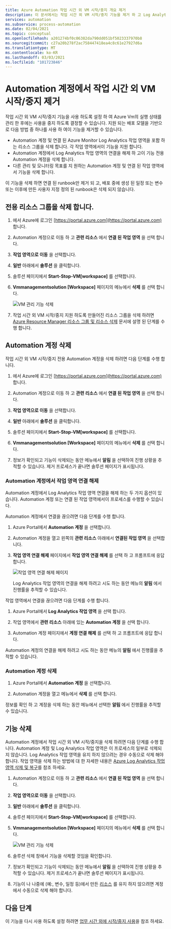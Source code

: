 ```yaml
---
title: Azure Automation 작업 시간 외 VM 시작/중지 개요 제거
description: 이 문서에서는 작업 시간 외 VM 시작/중지 기능을 제거 하 고 Log Analytics 작업 영역에서 Automation 계정의 연결을 해제 하는 방법을 설명 합니다.
services: automation
ms.subservice: process-automation
ms.date: 02/04/2021
ms.topic: conceptual
ms.openlocfilehash: a201274bf0c06382da790dd051bf5023337970b8
ms.sourcegitcommit: c27a20b278f2ac758447418ea4c8c61e27927d6a
ms.translationtype: MT
ms.contentlocale: ko-KR
ms.lasthandoff: 03/03/2021
ms.locfileid: "101723846"
---
```

# <a name="remove-startstop-vms-during-off-hours-from-automation-account"></a>Automation 계정에서 작업 시간 외 VM 시작/중지 제거

작업 시간 외 VM 시작/중지 기능을 사용 하도록 설정 하 여 Azure Vm의 실행 상태를 관리 한 후에는 사용을 중지 하도록 결정할 수 있습니다. 지원 되는 배포 모델을 기반으로 다음 방법 중 하나를 사용 하 여이 기능을 제거할 수 있습니다.

* Automation 계정 및 연결 된 Azure Monitor Log Analytics 작업 영역을 포함 하는 리소스 그룹을 삭제 합니다. 각 작업 영역에서이 기능을 지원 합니다.
* Automation 계정에서 Log Analytics 작업 영역의 연결을 해제 하 고이 기능 전용 Automation 계정을 삭제 합니다.
* 다른 관리 및 모니터링 목표를 지 원하는 Automation 계정 및 연결 된 작업 영역에서 기능을 삭제 합니다.

이 기능을 삭제 하면 연결 된 runbook만 제거 되 고, 배포 중에 생성 된 일정 또는 변수 또는 이후에 만든 사용자 지정 정의 된 runbook은 삭제 되지 않습니다.

## <a name="delete-the-dedicated-resource-group"></a>전용 리소스 그룹을 삭제 합니다.

1. 에서 Azure에 로그인 [https://portal.azure.com](https://portal.azure.com) 합니다.

2. Automation 계정으로 이동 하 고 **관련 리소스** 에서 **연결 된 작업 영역** 을 선택 합니다.

3. **작업 영역으로 이동** 을 선택합니다.

4. **일반** 아래에서 **솔루션** 을 클릭합니다.

5. 솔루션 페이지에서 **Start-Stop-VM[workspace]** 를 선택합니다.

6. **Vmmanagementsolution [Workspace]** 페이지의 메뉴에서 **삭제** 를 선택 합니다.

    ![VM 관리 기능 삭제](media/automation-solution-vm-management/vm-management-solution-delete.png)

7. 작업 시간 외 VM 시작/중지 지원 하도록 만들어진 리소스 그룹을 삭제 하려면 [Azure Resource Manager 리소스 그룹 및 리소스 삭제](../azure-resource-manager/management/delete-resource-group.md) 문서에 설명 된 단계를 수행 합니다.

## <a name="delete-the-automation-account"></a>Automation 계정 삭제

작업 시간 외 VM 시작/중지 전용 Automation 계정을 삭제 하려면 다음 단계를 수행 합니다.

1. 에서 Azure에 로그인 [https://portal.azure.com](https://portal.azure.com) 합니다.

2. Automation 계정으로 이동 하 고 **관련 리소스** 에서 **연결 된 작업 영역** 을 선택 합니다.

3. **작업 영역으로 이동** 을 선택합니다.

4. **일반** 아래에서 **솔루션** 을 클릭합니다.

5. 솔루션 페이지에서 **Start-Stop-VM[workspace]** 를 선택합니다.

6. **Vmmanagementsolution [Workspace]** 페이지의 메뉴에서 **삭제** 를 선택 합니다.

7. 정보가 확인되고 기능이 삭제되는 동안 메뉴에서 **알림** 을 선택하여 진행 상황을 추적할 수 있습니다. 제거 프로세스가 끝나면 솔루션 페이지가 표시됩니다.

### <a name="unlink-workspace-from-automation-account"></a>Automation 계정에서 작업 영역 연결 해제

Automation 계정에서 Log Analytics 작업 영역 연결을 해제 하는 두 가지 옵션이 있습니다. Automation 계정 또는 연결 된 작업 영역에서이 프로세스를 수행할 수 있습니다.

Automation 계정에서 연결을 끊으려면 다음 단계를 수행 합니다.

1. Azure Portal에서 **Automation 계정** 을 선택합니다.

2. Automation 계정을 열고 왼쪽의 **관련 리소스** 아래에서 **연결된 작업 영역** 을 선택합니다.

3. **작업 영역 연결 해제** 페이지에서 **작업 영역 연결 해제** 를 선택 하 고 프롬프트에 응답 합니다.

   ![작업 영역 연결 해제 페이지](media/automation-solution-vm-management-remove/automation-unlink-workspace-blade.png)

    Log Analytics 작업 영역의 연결을 해제 하려고 시도 하는 동안 메뉴의 **알림** 에서 진행률을 추적할 수 있습니다.

작업 영역에서 연결을 끊으려면 다음 단계를 수행 합니다.

1. Azure Portal에서 **Log Analytics 작업 영역** 을 선택 합니다.

2. 작업 영역에서 **관련 리소스** 아래에 있는 **Automation 계정** 을 선택 합니다.

3. Automation 계정 페이지에서 **계정 연결 해제** 를 선택 하 고 프롬프트에 응답 합니다.

Automation 계정의 연결을 해제 하려고 시도 하는 동안 메뉴의 **알림** 에서 진행률을 추적할 수 있습니다.

### <a name="delete-automation-account"></a>Automation 계정 삭제

1. Azure Portal에서 **Automation 계정** 을 선택합니다.

2. Automation 계정을 열고 메뉴에서 **삭제** 를 선택 합니다.

정보를 확인 하 고 계정을 삭제 하는 동안 메뉴에서 선택한 **알림** 에서 진행률을 추적할 수 있습니다.

## <a name="delete-the-feature"></a>기능 삭제

Automation 계정에서 작업 시간 외 VM 시작/중지을 삭제 하려면 다음 단계를 수행 합니다. Automation 계정 및 Log Analytics 작업 영역은 이 프로세스의 일부로 삭제되지 않습니다. Log Analytics 작업 영역을 유지 하지 않으려는 경우 수동으로 삭제 해야 합니다. 작업 영역을 삭제 하는 방법에 대 한 자세한 내용은 [Azure Log Analytics 작업 영역 삭제 및 복구](../azure-monitor/logs/delete-workspace.md)를 참조 하세요.

1. Automation 계정으로 이동 하 고 **관련 리소스** 에서 **연결 된 작업 영역** 을 선택 합니다.

2. **작업 영역으로 이동** 을 선택합니다.

3. **일반** 아래에서 **솔루션** 을 클릭합니다.

4. 솔루션 페이지에서 **Start-Stop-VM[workspace]** 를 선택합니다.

5. **Vmmanagementsolution [Workspace]** 페이지의 메뉴에서 **삭제** 를 선택 합니다.

    ![VM 관리 기능 삭제](media/automation-solution-vm-management/vm-management-solution-delete.png)

6. 솔루션 삭제 창에서 기능을 삭제할 것임을 확인합니다.

7. 정보가 확인되고 기능이 삭제되는 동안 메뉴에서 **알림** 을 선택하여 진행 상황을 추적할 수 있습니다. 제거 프로세스가 끝나면 솔루션 페이지가 표시됩니다.

8. 기능이 나 나중에 (예:, 변수, 일정 등)에서 만든 [리소스](automation-solution-vm-management.md#components) 를 유지 하지 않으려면 계정에서 수동으로 삭제 해야 합니다.

## <a name="next-steps"></a>다음 단계

이 기능을 다시 사용 하도록 설정 하려면 [업무 시간 외에 시작/중지 사용](automation-solution-vm-management-enable.md)을 참조 하세요.